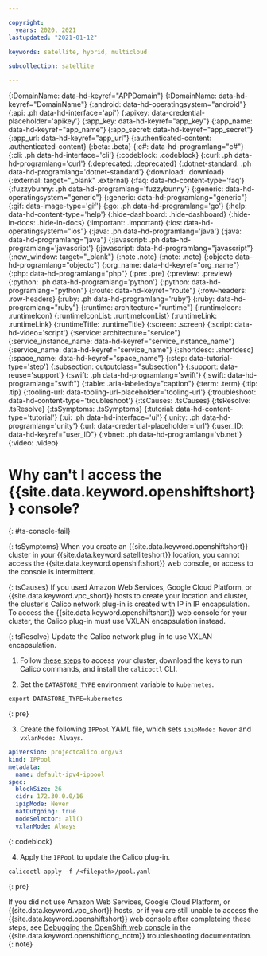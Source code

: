 ```yaml
---

copyright:
  years: 2020, 2021
lastupdated: "2021-01-12"

keywords: satellite, hybrid, multicloud

subcollection: satellite

---
```


{:DomainName: data-hd-keyref="APPDomain"}
{:DomainName: data-hd-keyref="DomainName"}
{:android: data-hd-operatingsystem="android"}
{:api: .ph data-hd-interface='api'}
{:apikey: data-credential-placeholder='apikey'}
{:app_key: data-hd-keyref="app_key"}
{:app_name: data-hd-keyref="app_name"}
{:app_secret: data-hd-keyref="app_secret"}
{:app_url: data-hd-keyref="app_url"}
{:authenticated-content: .authenticated-content}
{:beta: .beta}
{:c#: data-hd-programlang="c#"}
{:cli: .ph data-hd-interface='cli'}
{:codeblock: .codeblock}
{:curl: .ph data-hd-programlang='curl'}
{:deprecated: .deprecated}
{:dotnet-standard: .ph data-hd-programlang='dotnet-standard'}
{:download: .download}
{:external: target="_blank" .external}
{:faq: data-hd-content-type='faq'}
{:fuzzybunny: .ph data-hd-programlang='fuzzybunny'}
{:generic: data-hd-operatingsystem="generic"}
{:generic: data-hd-programlang="generic"}
{:gif: data-image-type='gif'}
{:go: .ph data-hd-programlang='go'}
{:help: data-hd-content-type='help'}
{:hide-dashboard: .hide-dashboard}
{:hide-in-docs: .hide-in-docs}
{:important: .important}
{:ios: data-hd-operatingsystem="ios"}
{:java: .ph data-hd-programlang='java'}
{:java: data-hd-programlang="java"}
{:javascript: .ph data-hd-programlang='javascript'}
{:javascript: data-hd-programlang="javascript"}
{:new_window: target="_blank"}
{:note .note}
{:note: .note}
{:objectc data-hd-programlang="objectc"}
{:org_name: data-hd-keyref="org_name"}
{:php: data-hd-programlang="php"}
{:pre: .pre}
{:preview: .preview}
{:python: .ph data-hd-programlang='python'}
{:python: data-hd-programlang="python"}
{:route: data-hd-keyref="route"}
{:row-headers: .row-headers}
{:ruby: .ph data-hd-programlang='ruby'}
{:ruby: data-hd-programlang="ruby"}
{:runtime: architecture="runtime"}
{:runtimeIcon: .runtimeIcon}
{:runtimeIconList: .runtimeIconList}
{:runtimeLink: .runtimeLink}
{:runtimeTitle: .runtimeTitle}
{:screen: .screen}
{:script: data-hd-video='script'}
{:service: architecture="service"}
{:service_instance_name: data-hd-keyref="service_instance_name"}
{:service_name: data-hd-keyref="service_name"}
{:shortdesc: .shortdesc}
{:space_name: data-hd-keyref="space_name"}
{:step: data-tutorial-type='step'}
{:subsection: outputclass="subsection"}
{:support: data-reuse='support'}
{:swift: .ph data-hd-programlang='swift'}
{:swift: data-hd-programlang="swift"}
{:table: .aria-labeledby="caption"}
{:term: .term}
{:tip: .tip}
{:tooling-url: data-tooling-url-placeholder='tooling-url'}
{:troubleshoot: data-hd-content-type='troubleshoot'}
{:tsCauses: .tsCauses}
{:tsResolve: .tsResolve}
{:tsSymptoms: .tsSymptoms}
{:tutorial: data-hd-content-type='tutorial'}
{:ui: .ph data-hd-interface='ui'}
{:unity: .ph data-hd-programlang='unity'}
{:url: data-credential-placeholder='url'}
{:user_ID: data-hd-keyref="user_ID"}
{:vbnet: .ph data-hd-programlang='vb.net'}
{:video: .video}


# Why can't I access the {{site.data.keyword.openshiftshort}} console?
{: #ts-console-fail}

{: tsSymptoms}
When you create an {{site.data.keyword.openshiftshort}} cluster in your {{site.data.keyword.satelliteshort}} location, you cannot access the {{site.data.keyword.openshiftshort}} web console, or access to the console is intermittent.

{: tsCauses}
If you used Amazon Web Services, Google Cloud Platform, or {{site.data.keyword.vpc_short}} hosts to create your location and cluster, the cluster's Calico network plug-in is created with IP in IP encapsulation. To access the {{site.data.keyword.openshiftshort}} web console for your cluster, the Calico plug-in must use VXLAN encapsulation instead.

{: tsResolve}
Update the Calico network plug-in to use VXLAN encapsulation.

1. Follow [these steps](/docs/openshift?topic=openshift-network_policies#cli_install) to access your cluster, download the keys to run Calico commands, and install the `calicoctl` CLI.

2. Set the `DATASTORE_TYPE` environment variable to `kubernetes`.
  ```
  export DATASTORE_TYPE=kubernetes
  ```
  {: pre}

3. Create the following `IPPool` YAML file, which sets `ipipMode: Never` and `vxlanMode: Always`.
  ```yaml
  apiVersion: projectcalico.org/v3
  kind: IPPool
  metadata:
    name: default-ipv4-ippool
  spec:
    blockSize: 26
    cidr: 172.30.0.0/16
    ipipMode: Never
    natOutgoing: true
    nodeSelector: all()
    vxlanMode: Always
  ```
  {: codeblock}

4. Apply the `IPPool` to update the Calico plug-in.
  ```
  calicoctl apply -f /<filepath>/pool.yaml
  ```
  {: pre}

If you did not use Amazon Web Services, Google Cloud Platform, or {{site.data.keyword.vpc_short}} hosts, or if you are still unable to access the {{site.data.keyword.openshiftshort}} web console after completeing these steps, see [Debugging the OpenShift web console](/docs/openshift?topic=openshift-cs_troubleshoot#oc_console_fails) in the {{site.data.keyword.openshiftlong_notm}} troubleshooting documentation.
{: note}
